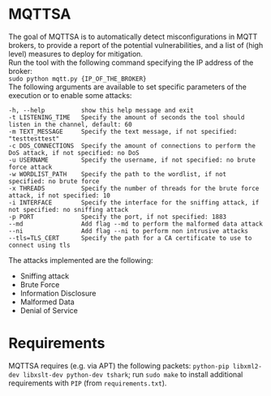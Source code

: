 # MQTTSA
The goal of MQTTSA is to automatically detect misconfigurations in MQTT brokers, to provide a report of the potential vulnerabilities, and a list of (high level) measures to deploy for mitigation.  
Run the tool with the following command specifying the IP address of the broker:  
`sudo python mqtt.py {IP_OF_THE_BROKER}`  
The following arguments are available to set specific parameters of the execution or to enable some attacks:  

```
-h, --help          show this help message and exit  
-t LISTENING_TIME   Specify the amount of seconds the tool should listen in the channel, default: 60  
-m TEXT_MESSAGE     Specify the text message, if not specified: "testtesttest"  
-c DOS_CONNECTIONS  Specify the amount of connections to perform the DoS attack, if not specified: no DoS  
-u USERNAME         Specify the username, if not specified: no brute force attack  
-w WORDLIST_PATH    Specify the path to the wordlist, if not specified: no brute force  
-x THREADS          Specify the number of threads for the brute force attack, if not specified: 10  
-i INTERFACE        Specify the interface for the sniffing attack, if not specified: no sniffing attack  
-p PORT             Specify the port, if not specified: 1883  
--md                Add flag --md to perform the malformed data attack  
--ni                Add flag --ni to perform non intrusive attacks  
--tls=TLS_CERT      Specify the path for a CA certificate to use to connect using tls  
```

The attacks implemented are the following:  
- Sniffing attack
- Brute Force
- Information Disclosure
- Malformed Data
- Denial of Service

# Requirements

MQTTSA requires (e.g. via APT) the following packets: `python-pip libxml2-dev libxslt-dev python-dev tshark`; run `sudo make` to install additional requirements with `PIP` (from `requirements.txt`).
